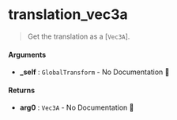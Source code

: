 # translation\_vec3a

>  Get the translation as a [`Vec3A`].

#### Arguments

- **\_self** : `GlobalTransform` \- No Documentation 🚧

#### Returns

- **arg0** : `Vec3A` \- No Documentation 🚧